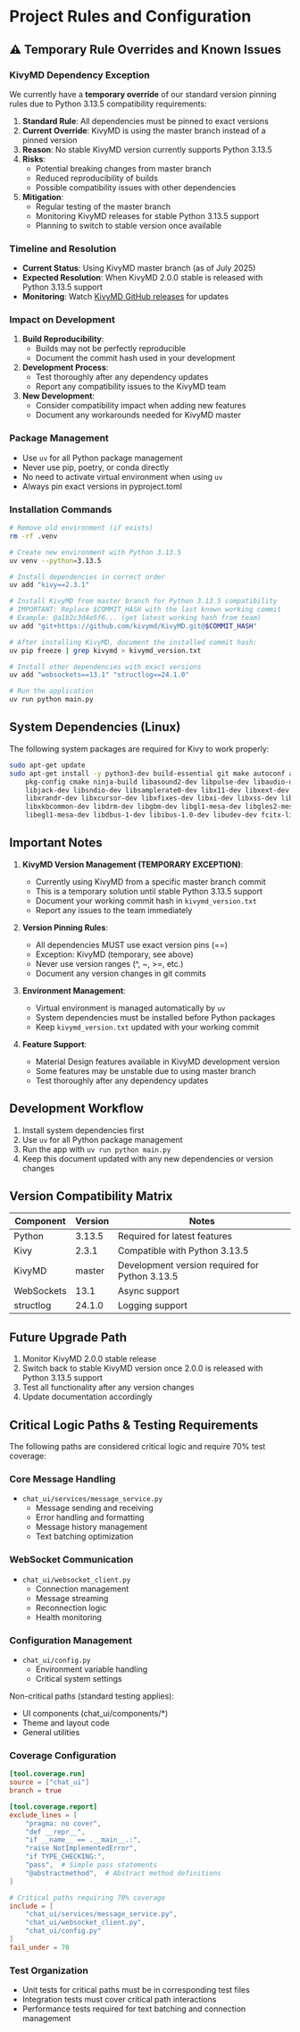 # Project Rules and Configuration

## ⚠️ Temporary Rule Overrides and Known Issues

### KivyMD Dependency Exception
We currently have a **temporary override** of our standard version pinning rules due to Python 3.13.5 compatibility requirements:

1. **Standard Rule**: All dependencies must be pinned to exact versions
2. **Current Override**: KivyMD is using the master branch instead of a pinned version
3. **Reason**: No stable KivyMD version currently supports Python 3.13.5
4. **Risks**:
   - Potential breaking changes from master branch
   - Reduced reproducibility of builds
   - Possible compatibility issues with other dependencies
5. **Mitigation**:
   - Regular testing of the master branch
   - Monitoring KivyMD releases for stable Python 3.13.5 support
   - Planning to switch to stable version once available

### Timeline and Resolution
- **Current Status**: Using KivyMD master branch (as of July 2025)
- **Expected Resolution**: When KivyMD 2.0.0 stable is released with Python 3.13.5 support
- **Monitoring**: Watch [KivyMD GitHub releases](https://github.com/kivymd/KivyMD/releases) for updates

### Impact on Development
1. **Build Reproducibility**: 
   - Builds may not be perfectly reproducible
   - Document the commit hash used in your development
2. **Development Process**:
   - Test thoroughly after any dependency updates
   - Report any compatibility issues to the KivyMD team
3. **New Development**:
   - Consider compatibility impact when adding new features
   - Document any workarounds needed for KivyMD master

### Package Management
- Use `uv` for all Python package management
- Never use pip, poetry, or conda directly
- No need to activate virtual environment when using `uv`
- Always pin exact versions in pyproject.toml

### Installation Commands
```bash
# Remove old environment (if exists)
rm -rf .venv

# Create new environment with Python 3.13.5
uv venv --python=3.13.5

# Install dependencies in correct order
uv add "kivy==2.3.1"

# Install KivyMD from master branch for Python 3.13.5 compatibility
# IMPORTANT: Replace $COMMIT_HASH with the last known working commit
# Example: @a1b2c3d4e5f6... (get latest working hash from team)
uv add "git+https://github.com/kivymd/KivyMD.git@$COMMIT_HASH"

# After installing KivyMD, document the installed commit hash:
uv pip freeze | grep kivymd > kivymd_version.txt

# Install other dependencies with exact versions
uv add "websockets==13.1" "structlog==24.1.0"

# Run the application
uv run python main.py
```

## System Dependencies (Linux)
The following system packages are required for Kivy to work properly:
```bash
sudo apt-get update
sudo apt-get install -y python3-dev build-essential git make autoconf automake libtool \
    pkg-config cmake ninja-build libasound2-dev libpulse-dev libaudio-dev \
    libjack-dev libsndio-dev libsamplerate0-dev libx11-dev libxext-dev \
    libxrandr-dev libxcursor-dev libxfixes-dev libxi-dev libxss-dev libwayland-dev \
    libxkbcommon-dev libdrm-dev libgbm-dev libgl1-mesa-dev libgles2-mesa-dev \
    libegl1-mesa-dev libdbus-1-dev libibus-1.0-dev libudev-dev fcitx-libs-dev xclip
```

## Important Notes
1. **KivyMD Version Management (TEMPORARY EXCEPTION)**:
   - Currently using KivyMD from a specific master branch commit
   - This is a temporary solution until stable Python 3.13.5 support
   - Document your working commit hash in `kivymd_version.txt`
   - Report any issues to the team immediately

2. **Version Pinning Rules**:
   - All dependencies MUST use exact version pins (==)
   - Exception: KivyMD (temporary, see above)
   - Never use version ranges (^, ~, >=, etc.)
   - Document any version changes in git commits

3. **Environment Management**:
   - Virtual environment is managed automatically by `uv`
   - System dependencies must be installed before Python packages
   - Keep `kivymd_version.txt` updated with your working commit

4. **Feature Support**:
   - Material Design features available in KivyMD development version
   - Some features may be unstable due to using master branch
   - Test thoroughly after any dependency updates

## Development Workflow
1. Install system dependencies first
2. Use `uv` for all Python package management
3. Run the app with `uv run python main.py`
4. Keep this document updated with any new dependencies or version changes

## Version Compatibility Matrix
| Component  | Version | Notes |
|------------|---------|-------|
| Python     | 3.13.5  | Required for latest features |
| Kivy       | 2.3.1   | Compatible with Python 3.13.5 |
| KivyMD     | master  | Development version required for Python 3.13.5 |
| WebSockets | 13.1    | Async support |
| structlog  | 24.1.0  | Logging support |

## Future Upgrade Path
1. Monitor KivyMD 2.0.0 stable release
2. Switch back to stable KivyMD version once 2.0.0 is released with Python 3.13.5 support
3. Test all functionality after any version changes
4. Update documentation accordingly

## Critical Logic Paths & Testing Requirements

The following paths are considered critical logic and require 70% test coverage:

### Core Message Handling
- `chat_ui/services/message_service.py`
  - Message sending and receiving
  - Error handling and formatting
  - Message history management
  - Text batching optimization

### WebSocket Communication
- `chat_ui/websocket_client.py`
  - Connection management
  - Message streaming
  - Reconnection logic
  - Health monitoring

### Configuration Management
- `chat_ui/config.py`
  - Environment variable handling
  - Critical system settings

Non-critical paths (standard testing applies):
- UI components (chat_ui/components/*)
- Theme and layout code
- General utilities

### Coverage Configuration
```toml
[tool.coverage.run]
source = ["chat_ui"]
branch = true

[tool.coverage.report]
exclude_lines = [
    "pragma: no cover",
    "def __repr__",
    "if __name__ == .__main__.:",
    "raise NotImplementedError",
    "if TYPE_CHECKING:",
    "pass",  # Simple pass statements
    "@abstractmethod",  # Abstract method definitions
]

# Critical paths requiring 70% coverage
include = [
    "chat_ui/services/message_service.py",
    "chat_ui/websocket_client.py",
    "chat_ui/config.py"
]
fail_under = 70
```

### Test Organization
- Unit tests for critical paths must be in corresponding test files
- Integration tests must cover critical path interactions
- Performance tests required for text batching and connection management

